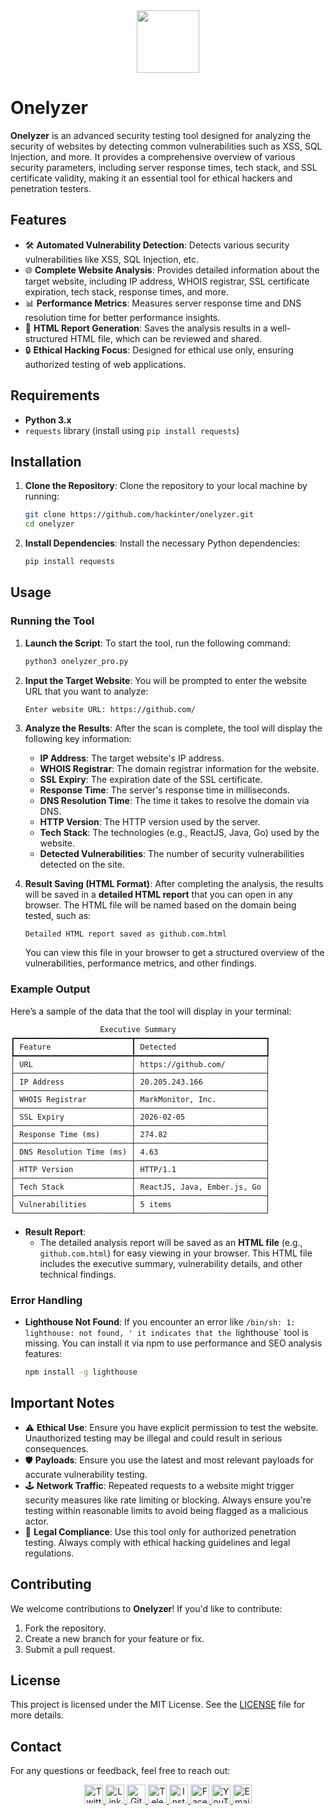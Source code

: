 <div align="center">
  <a href="https://github.com/github/hackathons">
    <img src="https://github.com/github/hackathons/blob/main/.github/images/GitHub%20Hackathons%20Logo.png" width="100">
  </a>
</div>


# Onelyzer

**Onelyzer** is an advanced security testing tool designed for analyzing the security of websites by detecting common vulnerabilities such as XSS, SQL Injection, and more. It provides a comprehensive overview of various security parameters, including server response times, tech stack, and SSL certificate validity, making it an essential tool for ethical hackers and penetration testers.

## Features

- 🛠️ **Automated Vulnerability Detection**: Detects various security vulnerabilities like XSS, SQL Injection, etc.
- 🌐 **Complete Website Analysis**: Provides detailed information about the target website, including IP address, WHOIS registrar, SSL certificate expiration, tech stack, response times, and more.
- 📊 **Performance Metrics**: Measures server response time and DNS resolution time for better performance insights.
- 📝 **HTML Report Generation**: Saves the analysis results in a well-structured HTML file, which can be reviewed and shared.
- 🔒 **Ethical Hacking Focus**: Designed for ethical use only, ensuring authorized testing of web applications.

## Requirements

- **Python 3.x**
- `requests` library (install using `pip install requests`)

## Installation

1. **Clone the Repository**:
   Clone the repository to your local machine by running:

   ```bash
   git clone https://github.com/hackinter/onelyzer.git
   cd onelyzer
   ```

2. **Install Dependencies**:
   Install the necessary Python dependencies:

   ```bash
   pip install requests
   ```

## Usage

### Running the Tool

1. **Launch the Script**:
   To start the tool, run the following command:

   ```bash
   python3 onelyzer_pro.py
   ```

2. **Input the Target Website**:
   You will be prompted to enter the website URL that you want to analyze:

   ```bash
   Enter website URL: https://github.com/
   ```

3. **Analyze the Results**:
   After the scan is complete, the tool will display the following key information:

   - **IP Address**: The target website's IP address.
   - **WHOIS Registrar**: The domain registrar information for the website.
   - **SSL Expiry**: The expiration date of the SSL certificate.
   - **Response Time**: The server's response time in milliseconds.
   - **DNS Resolution Time**: The time it takes to resolve the domain via DNS.
   - **HTTP Version**: The HTTP version used by the server.
   - **Tech Stack**: The technologies (e.g., ReactJS, Java, Go) used by the website.
   - **Detected Vulnerabilities**: The number of security vulnerabilities detected on the site.

4. **Result Saving (HTML Format)**:
   After completing the analysis, the results will be saved in a **detailed HTML report** that you can open in any browser. The HTML file will be named based on the domain being tested, such as:

   ```
   Detailed HTML report saved as github.com.html
   ```

   You can view this file in your browser to get a structured overview of the vulnerabilities, performance metrics, and other findings.

### Example Output

Here’s a sample of the data that the tool will display in your terminal:

```
                    Executive Summary
┏━━━━━━━━━━━━━━━━━━━━━━━━━━┳━━━━━━━━━━━━━━━━━━━━━━━━━━━━━┓
┃ Feature                  ┃ Detected                    ┃
┡━━━━━━━━━━━━━━━━━━━━━━━━━━╇━━━━━━━━━━━━━━━━━━━━━━━━━━━━━┩
│ URL                      │ https://github.com/         │
├──────────────────────────┼─────────────────────────────┤
│ IP Address               │ 20.205.243.166              │
├──────────────────────────┼─────────────────────────────┤
│ WHOIS Registrar          │ MarkMonitor, Inc.           │
├──────────────────────────┼─────────────────────────────┤
│ SSL Expiry               │ 2026-02-05                  │
├──────────────────────────┼─────────────────────────────┤
│ Response Time (ms)       │ 274.82                      │
├──────────────────────────┼─────────────────────────────┤
│ DNS Resolution Time (ms) │ 4.63                        │
├──────────────────────────┼─────────────────────────────┤
│ HTTP Version             │ HTTP/1.1                    │
├──────────────────────────┼─────────────────────────────┤
│ Tech Stack               │ ReactJS, Java, Ember.js, Go │
├──────────────────────────┼─────────────────────────────┤
│ Vulnerabilities          │ 5 items                     │
└──────────────────────────┴─────────────────────────────┘
```

- **Result Report**:
  - The detailed analysis report will be saved as an **HTML file** (e.g., `github.com.html`) for easy viewing in your browser. This HTML file includes the executive summary, vulnerability details, and other technical findings.

### Error Handling

- **Lighthouse Not Found**: If you encounter an error like `/bin/sh: 1: lighthouse: not found, ' it indicates that the `lighthouse` tool is missing. You can install it via npm to use performance and SEO analysis features:

  ```bash
  npm install -g lighthouse
  ```

## Important Notes

- ⚠️ **Ethical Use**: Ensure you have explicit permission to test the website. Unauthorized testing may be illegal and could result in serious consequences.
- 🛡️ **Payloads**: Ensure you use the latest and most relevant payloads for accurate vulnerability testing.
- 🕹️ **Network Traffic**: Repeated requests to a website might trigger security measures like rate limiting or blocking. Always ensure you're testing within reasonable limits to avoid being flagged as a malicious actor.
- 📜 **Legal Compliance**: Use this tool only for authorized penetration testing. Always comply with ethical hacking guidelines and legal regulations.

## Contributing

We welcome contributions to **Onelyzer**! If you'd like to contribute:

1. Fork the repository.
2. Create a new branch for your feature or fix.
3. Submit a pull request.

## License

This project is licensed under the MIT License. See the [LICENSE](https://github.com/hackinter/onelyzer/blob/main/LICENSE) file for more details.

## Contact

For any questions or feedback, feel free to reach out:

<p align="center">
  <a href="https://twitter.com/_anonix_z">
    <img alt="Twitter" width="30px" src="https://cdn.jsdelivr.net/npm/simple-icons@v3/icons/twitter.svg"/>
  </a>
  <a href="https://linkedin.com/in/no_acca">
    <img alt="LinkedIn" width="30px" src="https://cdn.jsdelivr.net/npm/simple-icons@v3/icons/linkedin.svg"/>
  </a>
  <a href="https://github.com/hackinter">
    <img alt="GitHub" width="30px" src="https://cdn.jsdelivr.net/npm/simple-icons@v3/icons/github.svg"/>
  </a>
  <a href="https://t.me/HACKINERS">
    <img alt="Telegram" width="30px" src="https://cdn.jsdelivr.net/npm/simple-icons@v3/icons/telegram.svg"/>
  </a>
  <a href="https://instagram.com/sudorootme/">
    <img alt="Instagram" width="30px" src="https://cdn.jsdelivr.net/npm/simple-icons@v3/icons/instagram.svg"/>
  </a>
  <a href="https://www.facebook.com/sudorootme/">
    <img alt="Facebook" width="30px" src="https://cdn.jsdelivr.net/npm/simple-icons@v3/icons/facebook.svg"/>
  </a>
  <a href="https://www.youtube.com/no_yt/">
    <img alt="YouTube" width="30px" src="https://cdn.jsdelivr.net/npm/simple-icons@v3/icons/youtube.svg"/>
  </a>
  <a href="mailto:ceh.ec.counselor147@gmail.com">
    <img alt="Email" width="30px" src="https://cdn.jsdelivr.net/npm/simple-icons@v3/icons/gmail.svg"/>
  </a>
</p>



